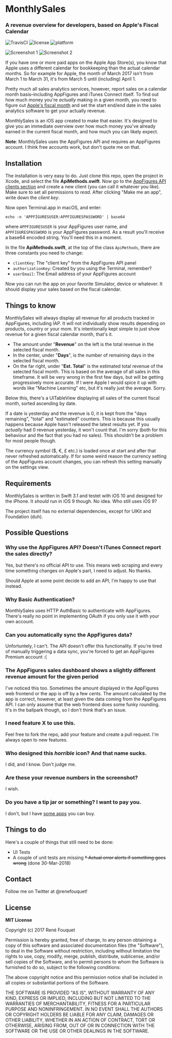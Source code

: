 # MonthlySales
### A revenue overview for developers, based on Apple's Fiscal Calendar

![TravisCI](https://api.travis-ci.org/fouquet/MonthlySales.svg?branch=master)
![license](https://img.shields.io/github/license/mashape/apistatus.svg)
![platform](https://img.shields.io/cocoapods/p/PinLayout.svg?style=flat)

![Screenshot 1](https://raw.githubusercontent.com/fouquet/MonthlySales/master/Screenshots/monthlySales-1.png)
![Screenshot 2](https://raw.githubusercontent.com/fouquet/MonthlySales/master/Screenshots/monthlySales-2.png)

If you have one or more paid apps on the Apple App Store(s), you know that Apple uses a different calendar for bookkeeping than the actual calendar months. So for example for Apple, the month of March 2017 isn't from March 1 to March 31, it's from March 5 until (including) April 1. 

Pretty much all sales analytics services, however, report sales on a calendar month basis–including AppFigures and iTunes Connect itself. To find out how much money you're *actually* making in a given month, you need to figure out [Apple's fiscal month](https://itunesconnect.apple.com/WebObjects/iTunesConnect.woa/wa/jumpTo?page=fiscalcalendar) and set the start end/end date in the sales analytics software to get your actually revenue. 

MonthlySales is an iOS app created to make that easier. It's designed to give you an immediate overview over how much money you've already earned in the current fiscal month, and how much you can likely expect.

**Note**: MonthlySales uses the AppFigures API and requires an AppFigures account. I think free accounts work, but don't quote me on that.

## Installation

The installation is very easy to do. Just clone this repo, open the project in Xcode, and select the file **ApiMethods.swift**. Now go to the [AppFigures API clients section](https://appfigures.com/developers/keys) and create a new client (you can call it whatever you like). Make sure to set all permissions to *read*. After clicking "Make me an app", write down the *client key*.

Now open Terminal.app in macOS, and enter:

	echo -n 'APPFIGURESUSER:APPFIGURESPASSWORD' | base64
	
where `APPFIGURESUSER` is your AppFigures user name, and `APPFIGURESPASSWORD` is your AppFigures password. As a result you'll receive a base64 encoded string. You'll need this in a moment.

In the file **ApiMethods.swift**, at the top of the class `ApiMethods`, there are three constants you need to change:

* `clientKey`: The "client key" from the AppFigures API panel
* `authorizationKey`: Created by you using the Terminal, remember?
* `userEmail`: The Email address of your AppFigures account

Now you can run the app on your favorite Simulator, device or whatever. It should display your sales based on the fiscal calendar.

## Things to know

MonthlySales will always display all revenue for all products tracked in AppFigures, including IAP. It will not individually show results depending on products, country or your mom. It's intentionally kept simple to just show revenue for a given fiscal calendar month, that's it.

* The amount under "**Revenue**" on the left is the total revenue in the selected fiscal month.
* In the center, under "**Days**", is the number of remaining days in the selected fiscal month.
* On the far right, under "**Est. Total**" is the estimated total revenue of the selected fiscal month. This is based on the average of all sales in this timeframe. It will be very wrong in the first few days, but will be getting progressively more accurate. If I were Apple I would spice it up with words like "Machine Learning" etc, but it's really just the average. Sorry.

Below this, there's a UITableView displaying all sales of the current fiscal month, sorted ascending by date.

If a date is yesterday and the revenue is 0, it is kept from the "days remaining", "total" and "estimated" counters. This is because this usually happens because Apple hasn't released the latest results yet. If you *actually* had  0 revenue yesterday, it won't count that. I'm sorry (both for this behaviour and the fact that you had no sales). This shouldn't be a problem for most people though.

The currency symbol ($, €, £ etc.) is loaded once at start and after that never refreshed automatically. If for some weird reason the currency setting of the AppFigures account changes, you can refresh this setting manually on the settings view.

## Requirements

MonthlySales is written in Swift 3.1 and testet with iOS 10 and designed for the iPhone. It *should* run in iOS 9 though. No idea. Who still uses iOS 9?

The project itself has no external dependencies, except for UIKit and Foundation (duh).

## Possible Questions

### Why use the AppFigures API? Doesn't iTunes Connect report the sales directly?

Yes, but there's no official API to use. This means web scraping and every time something changes on Apple's part, I need to adjust. No thanks.

Should Apple at some point decide to add an API, I'm happy to use that instead.

### Why Basic Authentication?

MonthlySales uses HTTP AuthBasic to authenticate with AppFigures. There's really no point in implementing OAuth if you only use it with your own account.

### Can you automatically sync the AppFigures data?

Unfortuntely, I can't. The API doesn't offer this functionality. If you're tired of manually triggering a data sync, you're forced to get an AppFigures Premium account :(

### The AppFigures sales dashboard shows a slightly different revenue amount for the given period

I've noticed this too. Sometimes the amount displayed in the AppFigures web frontend or the app is off by a few cents. The amount calculated by the app is correct, however, at least given the data coming from the AppFigures API. I can only assume that the web frontend does some funky rounding. It's in the ballpark though, so I don't think that's an issue.

### I need feature X to use this.

Feel free to fork the repo, add your feature and create a pull request. I'm always open to new features.

### Who designed this *horrible* icon? And that name sucks.

I did, and I know. Don't judge me.

### Are these your revenue numbers in the screenshot?

I wish.

### Do you have a tip jar or something? I want to pay you.

I don't, but I have [some apps](https://fouquet.me/apps) you can buy.

## Things to do

Here's a couple of things that still need to be done:

* UI Tests
* A couple of unit tests are missing
~~* Actual error alerts if something goes wrong~~ (done 30-Mar-2018)

## Contact

Follow me on Twitter at @renefouquet!

## License

**MIT License**

Copyright (c) 2017 René Fouquet

Permission is hereby granted, free of charge, to any person obtaining a copy
of this software and associated documentation files (the "Software"), to deal
in the Software without restriction, including without limitation the rights
to use, copy, modify, merge, publish, distribute, sublicense, and/or sell
copies of the Software, and to permit persons to whom the Software is
furnished to do so, subject to the following conditions:

The above copyright notice and this permission notice shall be included in all
copies or substantial portions of the Software.

THE SOFTWARE IS PROVIDED "AS IS", WITHOUT WARRANTY OF ANY KIND, EXPRESS OR
IMPLIED, INCLUDING BUT NOT LIMITED TO THE WARRANTIES OF MERCHANTABILITY,
FITNESS FOR A PARTICULAR PURPOSE AND NONINFRINGEMENT. IN NO EVENT SHALL THE
AUTHORS OR COPYRIGHT HOLDERS BE LIABLE FOR ANY CLAIM, DAMAGES OR OTHER
LIABILITY, WHETHER IN AN ACTION OF CONTRACT, TORT OR OTHERWISE, ARISING FROM,
OUT OF OR IN CONNECTION WITH THE SOFTWARE OR THE USE OR OTHER DEALINGS IN THE
SOFTWARE.
